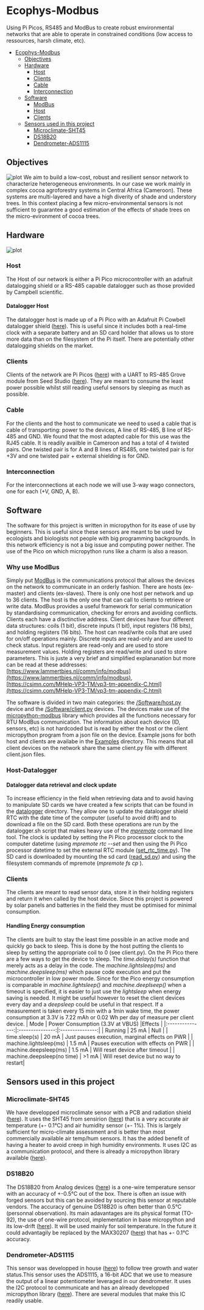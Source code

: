 # Ecophys-Modbus
Using Pi Picos, RS485 and ModBus to create robust environmental networks that are able to operate in constrained conditions (low access to ressources, harsh climate, etc).

- [Ecophys-Modbus](#ecophys-modbus)
  * [Objectives](#objectives)
  * [Hardware](#hardware)
    + [Host](#host)
    + [Clients](#clients)
    + [Cable](#cable)
    + [Interconnection](#interconnection)
  * [Software](#software)
    + [ModBus](#Why-use-ModBus)
    + [Host](#Host)
    + [Clients](#Clients) 
  * [Sensors used in this project](#sensors-used-in-this-project)
    + [Microclimate-SHT45](#Microclimate-SHT45)
    + [DS18B20](#ds18b20)
    + [Dendrometer-ADS1115](#Dendrometer-ADS1115)

## Objectives
![plot](agroforest.JPG)
We aim to build a low-cost, robust and resilient sensor network to characterize heterogeneous environments. In our case we work mainly in complex cocoa agroforestry systems in Central Africa (Cameroon). These systems are multi-layered and have a high diverity of shade and understory trees. In this context placing a few micro-environmental sensors is not sufficient to guarantee a good estimation of the effects of shade trees on the micro-evironment of cocoa trees.

## Hardware
![plot](network_diagram.png)
### Host
The Host of our network is either a Pi Pico microcontroller with an adafruit datalogging shield or a RS-485 capable datalogger such as those provided by Campbell scientific.
#### Datalogger Host
The datalogger host is made up of a Pi Pico with an Adafruit Pi Cowbell datalogger shield ([here](https://learn.adafruit.com/adafruit-picowbell-adalogger-for-pico?view=all)). This is useful since it includes both a real-time clock with a separate battery and an SD card holder that allows us to store more data than on the filesystem of the Pi itself. There are potentially other datalogging shields on the market. 
### Clients
Clients of the network are Pi Picos ([here](https://www.raspberrypi.com/products/raspberry-pi-pico/)) with a UART to RS-485 Grove module from Seed Studio ([here](https://wiki.seeedstudio.com/Grove-RS485/)). They are meant to consume the least power possible whilst still reading useful sensors by sleeping as much as possible.
### Cable
For the clients and the host to communicate we need to used a cable that is cable of transporting: power to the devices, A line of RS-485, B line of RS-485 and GND. We found that the most adapted cable for this use was the RJ45 cable. It is readily availble in Cameroon and has a total of 4 twisted pairs. One twisted pair is for A and B lines of RS485, one twisted pair is for +3V and one twisted pair + external shielding is for GND.
### Interconnection
For the interconnections at each node we will use 3-way wago connectors, one for each (+V, GND, A, B). 

## Software
The software for this project is written in micropython for its ease of use by beginners. This is useful since these sensors are meant to be used by ecologists and biologists not people with big programming backgrounds. In this network efficiency is not a big issue and computing power neither. The use of the Pico on which micropython runs like a charm is also a reason. 

### Why use ModBus
Simply put [ModBus](https://en.wikipedia.org/wiki/Modbus) is the communications protocol that allows the devices on the network to communicate in an orderly fashion. There are hosts (ex-master) and clients (ex-slaves). There is only one host per network and up to 36 clients. The host is the only one that can call to clients to retrieve or write data. ModBus provides a useful framework for serial communication by standardising communication, checking for errors and avoiding conflicts. Clients each have a disctinctive address. Client devices have four different data structures: coils (1 bit), discrete inputs (1 bit), input registers (16 bits), and holding registers (16 bits). The host can read/write coils that are used for on/off operations mainly. Discrete inputs are read-only and are used to check status. Input registers are read-only and are used to store measurement values. Holding registers are read/write and used to store parameters. This is juste a very brief and simplified explananation but more can be read at these addresses: [https://www.lammertbies.nl/comm/info/modbus](https://www.lammertbies.nl/comm/info/modbus), [https://csimn.com/MHelp-VP3-TM/vp3-tm-appendix-C.html](https://csimn.com/MHelp-VP3-TM/vp3-tm-appendix-C.html)

The software is divided in two main categories: the [/Software/host.py](/Software/host.py) device and the [/Software/client.py](/Software/client.py) devices. The devices make use of the [micropython-modbus](https://github.com/brainelectronics/micropython-modbus?tab=readme-ov-file) library which provides all the functions necessary for RTU ModBus communication. The information about each device (ID, sensors, etc) is not hardcoded but is read by either the host or the client micropython program from a json file on the device. Example jsons for both host and clients are availabe in the [Examples](/Software/Example_jsons/) directory. This means that all client devices on the network share the same client.py file with different client.json files. 

### Host-Datalogger
#### Datalogger data retrieval and clock update
To increase efficiency in the field when retrieving data and to avoid having to manipulate SD cards we have created a few scripts that can be found in the [datalogger](/Software/datalogger) directory. They allow one to update the datalogger shield RTC with the date time of the computer (useful to avoid drift) and to download a file on the SD card. Both these operations are run by the datalogger.sh script that makes heavy use of the [_mpremote_](https://docs.micropython.org/en/latest/reference/mpremote.html) command line tool. The clock is updated by setting the Pi Pico processor clock to the computer datetime (using _mpremote rtc --set_ and then using the Pi Pico processor datetime to set the external RTC module ([set_rtc_time.py](/Software/datalogger/set_rtc_time.py)). The SD card is downloaded by mounting the sd card ([read_sd.py](/Software/datalogger/read_sd.py)) and using the filesystem commands of mpremote (_mpremote fs cp_
). 
### Clients
The clients are meant to read sensor data, store it in their holding registers and return it when called by the host device. Since this project is powered by solar panels and batteries in the field they must be optimised for minimal consumption.

#### Handling Energy consumption
The clients are built to stay the least time possible in an active mode and quickly go back to sleep. This is done by the host putting the clients to sleep by setting the appropriate coil to 0 (see client.py). On the Pi Pico there are a few ways to get the device to sleep. The _time.delay(s)_ function that merely acts as a delay in the code. The _machine.lightsleep(ms)_ and _machine.deepsleep(ms)_ which pause code execution and put the microcontroller in low power mode. Since for the Pico energy consumption is comparable in _machine.lightsleep()_ and _machine.deeplseep()_ when a timeout is specified, it is easier to just use the _lightsleep_ when energy saving is needed. It might be useful however to reset the client devices every day and a _deepsleep_ could be useful in that respect. If a measurement is taken every 15 min with a 1min wake time, the power consumption at 3.3V is 7.22 mAh or 0.02 Wh per day of measure per client device. 
| Mode          | Power Consumption (3.3V at VBUS) |Effects | 
|:---------------:|:---------------:|:---------------:|
| Running  | 25 mA  | Null  |
| time.sleep(s)  | 20 mA  | Just pauses execution, marginal effects on PWR  |
| machine.lightsleep(ms)  | 1.5 mA  | Pauses execution with effects on PWR |
| machine.deepsleep(ms)  | 1.5 mA  | Will reset device after timeout |
| machine.deepsleep(no time)  | >1 mA  | Will reset device but no way to restart|

## Sensors used in this project
### Microclimate-SHT45
We have developped microclimate sensor with a PCB and radiation shield ([here](https://github.com/ivancornut/temp_hum_ecosols)). It uses the SHT45 from sensirion ([here](https://sensirion.com/products/catalog/SHT45/)) that is a very accurate air temperature (+- 0.1°C) and air humidity sensor (+- 1%). This is largely sufficient for micro-climate assessment and is better than most commercially available air temp/hum sensors. It has the added benefit of having a heater to avoid creep in high humidity environments. It uses I2C as a communication protocol, and there is already a micropython library available ([here](https://github.com/jposada202020/MicroPython_SHT4X/tree/master)).
### DS18B20
The DS18B20 from Analog devices ([here](https://www.analog.com/en/products/ds18b20.html)) is a one-wire temperature sensor with an accuracy of +-0.5°C out of the box. There is often an issue with forged sensors but this can be avoided by sourcing this sensor at reputable vendors. The accuracy of genuine DS18B20 is often better than 0.5°C (personnal observation). Its main adavantages are its physical format (TO-92), the use of one-wire protocol, implementation in base micropython and its low-drift ([here](https://www.mdpi.com/2673-4591/10/1/56)). It will be used mainly for soil temperature. In the future it could advantagily be replaced by the MAX30207 ([here](https://www.analog.com/en/products/max30207.html)) that has +- 0.1°C accuracy. 
### Dendrometer-ADS1115
This sensor was developped in house ([here](https://github.com/ivancornut/ecosols-dendro)) to follow tree growth and water status.This sensor uses the ADS1115, a 16-bit ADC that we use to measure the output of a linear potentiometer leveraged in our dendrometer. It uses the I2C protocol to communicate and has an already developped micropython library ([here](https://github.com/robert-hh/ads1x15)). There are several modules that make this IC readily usable.
